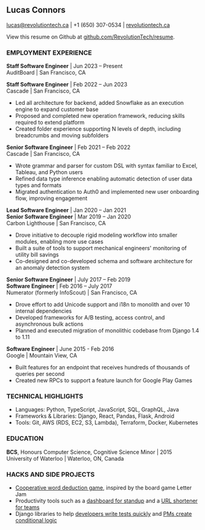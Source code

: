 ## Lucas Connors

lucas@revolutiontech.ca | +1 (650) 307-0534 | [revolutiontech.ca](https://revolutiontech.ca/)

View this resume on Github at [github.com/RevolutionTech/resume](https://github.com/RevolutionTech/resume).

### EMPLOYMENT EXPERIENCE

**Staff Software Engineer** | Jun 2023 – Present
<br />AuditBoard | San Francisco, CA

**Staff Software Engineer** | Feb 2022 – Jun 2023
<br />Cascade | San Francisco, CA

- Led all architecture for backend, added Snowflake as an execution engine to expand customer base
- Proposed and completed new operation framework, reducing skills required to extend platform
- Created folder experience supporting N levels of depth, including breadcrumbs and moving subfolders

**Senior Software Engineer** | Feb 2021 – Feb 2022
<br />Cascade | San Francisco, CA

- Wrote grammar and parser for custom DSL with syntax familiar to Excel, Tableau, and Python users
- Refined data type inference enabling automatic detection of user data types and formats
- Migrated authentication to Auth0 and implemented new user onboarding flow, improving engagement

**Lead Software Engineer** | Jan 2020 – Jan 2021
<br />**Senior Software Engineer** | Mar 2019 – Jan 2020
<br />Carbon Lighthouse | San Francisco, CA

- Drove initiative to decouple rigid modeling workflow into smaller modules, enabling more use cases
- Built a suite of tools to support mechanical engineers' monitoring of utility bill savings
- Co-designed and co-developed schema and software architecture for an anomaly detection system

**Senior Software Engineer** | July 2017 – Feb 2019
<br />**Software Engineer** | Feb 2016 – July 2017
<br />Numerator (formerly InfoScout) | San Francisco, CA

- Drove effort to add Unicode support and i18n to monolith and over 10 internal dependencies
- Developed frameworks for A/B testing, access control, and asynchronous bulk actions
- Planned and executed migration of monolithic codebase from Django 1.4 to 1.11

**Software Engineer** | June 2015 - Feb 2016
<br />Google | Mountain View, CA

- Built features for an endpoint that receives hundreds of thousands of queries per second
- Created new RPCs to support a feature launch for Google Play Games

### TECHNICAL HIGHLIGHTS

- Languages: Python, TypeScript, JavaScript, SQL, GraphQL, Java
- Frameworks & Libraries: Django, React, Pandas, Flask, Android
- Tools: Git, AWS (RDS, EC2, S3, Lambda), Terraform, Docker, Kubernetes

### EDUCATION

**BCS**, Honours Computer Science, Cognitive Science Minor | 2015
<br />University of Waterloo | Waterloo, ON, Canada

### HACKS AND SIDE PROJECTS

- [Cooperative word deduction game](https://github.com/RevolutionTech/letter-joy), inspired by the board game Letter Jam
- Productivity tools such as a [dashboard for standup](https://github.com/RevolutionTech/rooster) and a [URL shortener for teams](https://github.com/RevolutionTech/goslinks)
- Django libraries to help [developers write tests quickly](https://github.com/RevolutionTech/django-pigeon) and [PMs create conditional logic](https://github.com/RevolutionTech/django-conditions)

